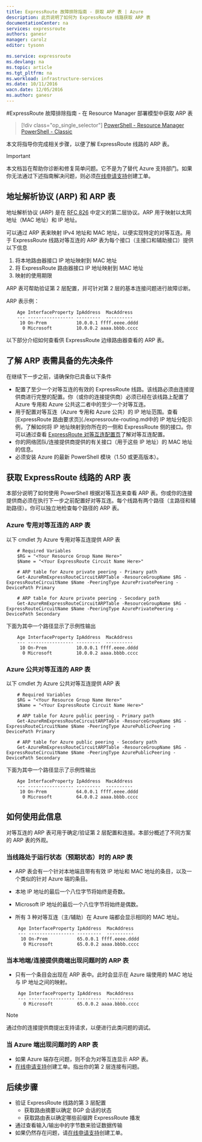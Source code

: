 ```yaml
---
title: ExpressRoute 故障排除指南 - 获取 ARP 表 | Azure
description: 此页说明了如何为 ExpressRoute 线路获取 ARP 表
documentationCenter: na
services: expressroute
authors: ganesr
manager: carolz
editor: tysonn

ms.service: expressroute
ms.devlang: na
ms.topic: article
ms.tgt_pltfrm: na
ms.workload: infrastructure-services
ms.date: 10/11/2016
wacn.date: 12/05/2016
ms.author: ganesr
---
```


#ExpressRoute 故障排除指南 - 在 Resource Manager 部署模型中获取 ARP 表

> [!div class="op_single_selector"]
[PowerShell - Resource Manager](./expressroute-troubleshooting-arp-resource-manager.md)
[PowerShell - Classic](./expressroute-troubleshooting-arp-classic.md)

本文将指导你完成相关步骤，以便了解 ExpressRoute 线路的 ARP 表。

>[!IMPORTANT]
> 本文档旨在帮助你诊断和修复简单问题。它不是为了替代 Azure 支持部门。如果你无法通过下述指南解决问题，则必须[在线申请支持](https://www.azure.cn/support/support-ticket-form/?l=zh-cn)创建工单。

## 地址解析协议 (ARP) 和 ARP 表
地址解析协议 (ARP) 是在 [RFC 826](https://tools.ietf.org/html/rfc826) 中定义的第二层协议。ARP 用于映射以太网地址（MAC 地址）和 IP 地址。

可以通过 ARP 表来映射 IPv4 地址和 MAC 地址，以便实现特定的对等互连。用于 ExpressRoute 线路对等互连的 ARP 表为每个接口（主接口和辅助接口）提供以下信息

1. 将本地路由器接口 IP 地址映射到 MAC 地址
2. 将 ExpressRoute 路由器接口 IP 地址映射到 MAC 地址
3. 映射的使用期限

ARP 表可帮助验证第 2 层配置，并可针对第 2 层的基本连接问题进行故障诊断。

ARP 表示例：

        Age InterfaceProperty IpAddress  MacAddress    
        --- ----------------- ---------  ----------    
         10 On-Prem           10.0.0.1 ffff.eeee.dddd
          0 Microsoft         10.0.0.2 aaaa.bbbb.cccc

以下部分介绍如何查看供 ExpressRoute 边缘路由器查看的 ARP 表。

## 了解 ARP 表需具备的先决条件

在继续下一步之前，请确保你已具备以下条件

 - 配置了至少一个对等互连的有效的 ExpressRoute 线路。该线路必须由连接提供商进行完整的配置。你（或你的连接提供商）必须已经在该线路上配置了 Azure 专用和 Azure 公共这二者中的至少一个对等互连。
 - 用于配置对等互连（Azure 专用和 Azure 公共）的 IP 地址范围。查看 [ExpressRoute 路由要求页](./expressroute-routing.md中的 IP 地址分配示例，了解如何将 IP 地址映射到你所在的一侧和 ExpressRoute 侧的接口。你可以通过查看 [ExpressRoute 对等互连配置页](./expressroute-howto-routing-arm.md)了解对等互连配置。
 - 你的网络团队/连接提供商提供的有关接口（用于这些 IP 地址）的 MAC 地址的信息。
 - 必须安装 Azure 的最新 PowerShell 模块（1.50 或更高版本）。

## 获取 ExpressRoute 线路的 ARP 表
本部分说明了如何使用 PowerShell 根据对等互连来查看 ARP 表。你或你的连接提供商必须在执行下一步之前配置好对等互连。每个线路有两个路径（主路径和辅助路径）。你可以独立地检查每个路径的 ARP 表。

### Azure 专用对等互连的 ARP 表
以下 cmdlet 为 Azure 专用对等互连提供 ARP 表

        # Required Variables
        $RG = "<Your Resource Group Name Here>"
        $Name = "<Your ExpressRoute Circuit Name Here>"

        # ARP table for Azure private peering - Primary path
        Get-AzureRmExpressRouteCircuitARPTable -ResourceGroupName $RG -ExpressRouteCircuitName $Name -PeeringType AzurePrivatePeering -DevicePath Primary

        # ARP table for Azure private peering - Secodary path
        Get-AzureRmExpressRouteCircuitARPTable -ResourceGroupName $RG -ExpressRouteCircuitName $Name -PeeringType AzurePrivatePeering -DevicePath Secondary 

下面为其中一个路径显示了示例性输出

        Age InterfaceProperty IpAddress  MacAddress    
        --- ----------------- ---------  ----------    
         10 On-Prem           10.0.0.1 ffff.eeee.dddd
          0 Microsoft         10.0.0.2 aaaa.bbbb.cccc

### Azure 公共对等互连的 ARP 表
以下 cmdlet 为 Azure 公共对等互连提供 ARP 表

        # Required Variables
        $RG = "<Your Resource Group Name Here>"
        $Name = "<Your ExpressRoute Circuit Name Here>"

        # ARP table for Azure public peering - Primary path
        Get-AzureRmExpressRouteCircuitARPTable -ResourceGroupName $RG -ExpressRouteCircuitName $Name -PeeringType AzurePublicPeering -DevicePath Primary

        # ARP table for Azure public peering - Secodary path
        Get-AzureRmExpressRouteCircuitARPTable -ResourceGroupName $RG -ExpressRouteCircuitName $Name -PeeringType AzurePublicPeering -DevicePath Secondary 

下面为其中一个路径显示了示例性输出

        Age InterfaceProperty IpAddress  MacAddress    
        --- ----------------- ---------  ----------    
         10 On-Prem           64.0.0.1 ffff.eeee.dddd
          0 Microsoft         64.0.0.2 aaaa.bbbb.cccc

## 如何使用此信息
对等互连的 ARP 表可用于确定/验证第 2 层配置和连接。本部分概述了不同方案的 ARP 表的外观。

### 当线路处于运行状态（预期状态）时的 ARP 表

 - ARP 表会有一个针对本地端且带有有效 IP 地址和 MAC 地址的条目，以及一个类似的针对 Azure 端的条目。 
 - 本地 IP 地址的最后一个八位字节将始终是奇数。
 - Microsoft IP 地址的最后一个八位字节将始终是偶数。
 - 所有 3 种对等互连（主/辅助）在 Azure 端都会显示相同的 MAC 地址。 

        Age InterfaceProperty IpAddress  MacAddress    
        --- ----------------- ---------  ----------    
         10 On-Prem           65.0.0.1 ffff.eeee.dddd
          0 Microsoft         65.0.0.2 aaaa.bbbb.cccc

### 当本地端/连接提供商端出现问题时的 ARP 表

 - 只有一个条目会出现在 ARP 表中。此时会显示在 Azure 端使用的 MAC 地址与 IP 地址之间的映射。 

        Age InterfaceProperty IpAddress  MacAddress    
        --- ----------------- ---------  ----------    
          0 Microsoft         65.0.0.2 aaaa.bbbb.cccc

>[!NOTE]
> 通过你的连接提供商提出支持请求，以便进行此类问题的调试。

### 当 Azure 端出现问题时的 ARP 表

 - 如果 Azure 端存在问题，则不会为对等互连显示 ARP 表。 
 -  [在线申请支持](https://www.azure.cn/support/support-ticket-form/?l=zh-cn)创建工单。指出你的第 2 层连接有问题。 

## 后续步骤

 - 验证 ExpressRoute 线路的第 3 层配置
     - 获取路由摘要以确定 BGP 会话的状态 
     - 获取路由表以确定哪些前缀跨 ExpressRoute 播发
 - 通过查看输入/输出中的字节数来验证数据传输
 - 如果仍然存在问题，请[在线申请支持](https://www.azure.cn/support/support-ticket-form/?l=zh-cn)创建工单。

<!---HONumber=Mooncake_0704_2016-->